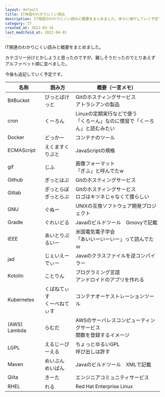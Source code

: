 ```yaml
---
layout: default
title: IT用語のわかりにくい読み
description: IT用語のわかりにくい読みと概要をまとめました。徐々に増やしていく予定です。
category: IT
created_at: 2022-03-16
last_modifeid_at: 2022-04-01
---
```


IT関連のわかりにくい読みと概要をまとめました。

カテゴリー分けとかしようと思ったのですが、難しそうだったのでとりあえず
アルファベット順に並べました。

今後も追記していく予定です。

| 名称 | 読み方 | 概要（一言メモ） |
| ---- | ---- | ---- |
| BitBucket | びっとばけっと | Gitのホスティングサービス<br/>アトラシアンの製品 |
| cron | くーろん | Linuxの定期実行などで使う<br/>「くろーん」なのに慣習で「くーろん」と読むみたい |
| Docker | どっかー | コンテナのツール |
| ECMAScript | えくますくりぷと | JavaScriptの規格 |
| gif | じふ | 画像フォーマット<br/>「ぎふ」と呼んでたw |
| Github | ぎっとはぶ | Gitのホスティングサービス |
| Gitlab | ぎっとらぼ<br/>ぎっとらぶ | Gitのホスティングサービス<br/>ロゴはキツネじゃなくて狸らしい |
| GNU | ぐぬー | UNIXの互換ソフトウェア開発プロジェクト |
| Gradle | ぐれいどる | Javaのビルドツール　Groovyで記載 |
| IEEE | あいとりぷるいー | 米国電気電子学会<br/>「あいいーいーいー」って読んでたｗ |
| jad | じぇいえーでぃー | Javaのクラスファイルを逆コンパイラー |
| Kotolin | ことりん | プログラミング言語<br/>アンドロイドのアプリを作れる |
| Kubernetes | くばねてぃす<br/>くーべねてぃす | コンテナオーケストレーションツール |
| (AWS) Lambda| らむだ | AWSのサーバレスコンピューティングサービス<br/>関数を登録するイメージ |
| LGPL | えるじーぴーえる | ちょっとゆるいGPL<br/>呼び出しは許す |
| Maven | めいぶん<br/>めいばん | Javaのビルドツール　XMLで記載 |
| Qiita | きーた | エンジニアコミュニティサービス |
| RHEL | れる | Red Hat Enterprise Linux |

